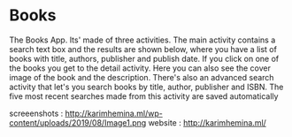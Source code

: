 # Books
The Books App. Its' made of three activities. 
The main activity contains a search text box and the results are shown below, where you have a list of books with title, authors, publisher and publish date. 
If you click on one of the books you get to the detail activity. 
Here you can also see the cover image of the book and the description. 
There's also an advanced search activity that let's you search books by title, author, publisher and ISBN. The five most recent searches made from this activity are saved automatically

screeenshots : http://karimhemina.ml/wp-content/uploads/2019/08/Image1.png
website : http://karimhemina.ml/
